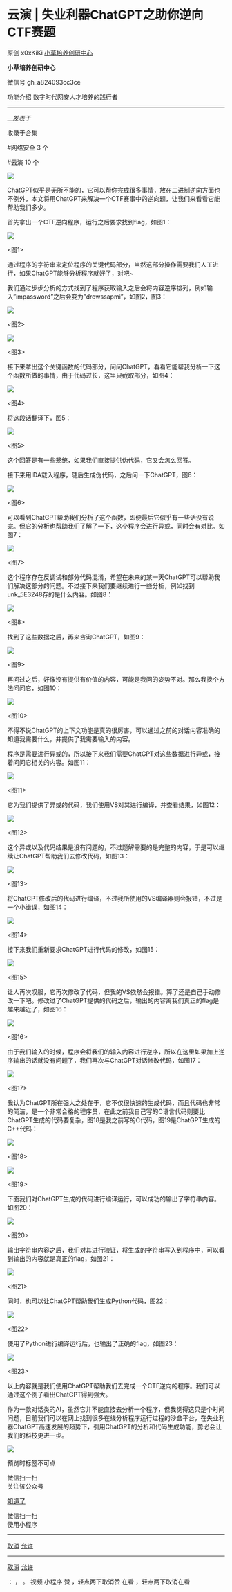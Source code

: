 #  云演 | 失业利器ChatGPT之助你逆向CTF赛题

原创 x0xKiKi  [ 小草培养创研中心 ](javascript:void\(0\);)

**小草培养创研中心** ![]()

微信号 gh_a824093cc3ce

功能介绍 数字时代网安人才培养的践行者

____

___发表于_

收录于合集

#网络安全 3 个

#云演 10 个

![](https://gitee.com/fuli009/images/raw/master/public/20230302142959.png)

ChatGPT似乎是无所不能的，它可以帮你完成很多事情，放在二进制逆向方面也不例外，本文将用ChatGPT来解决一个CTF赛事中的逆向题，让我们来看看它能帮助我们多少。

  

首先拿出一个CTF逆向程序，运行之后要求找到flag，如图1：

![](https://gitee.com/fuli009/images/raw/master/public/20230302143001.png)

<图1>

  

通过程序的字符串来定位程序的关键代码部分，当然这部分操作需要我们人工进行，如果ChatGPT能够分析程序就好了，对吧~

我们通过步步分析的方式找到了程序获取输入之后会将内容逆序排列，例如输入”impassword”之后会变为”drowssapmi”，如图2，图3：

![](https://gitee.com/fuli009/images/raw/master/public/20230302143002.png)

<图2>

  

![](https://gitee.com/fuli009/images/raw/master/public/20230302143003.png)

<图3>

  

接下来拿出这个关键函数的代码部分，问问ChatGPT，看看它能帮我分析一下这个函数所做的事情，由于代码过长，这里只截取部分，如图4：

![](https://gitee.com/fuli009/images/raw/master/public/20230302143005.png)

<图4>

  

将这段话翻译下，图5：

![](https://gitee.com/fuli009/images/raw/master/public/20230302143006.png)

<图5>

  

这个回答是有一些笼统，如果我们直接提供伪代码，它又会怎么回答。

接下来用IDA载入程序，随后生成伪代码，之后问一下ChatGPT，图6：

![](https://gitee.com/fuli009/images/raw/master/public/20230302143007.png)

<图6>

  

可以看到ChatGPT帮助我们分析了这个函数，即便最后它似乎有一些话没有说完。但它的分析也帮助我们了解了一下，这个程序会进行异或，同时会有对比。如图7：

![](https://gitee.com/fuli009/images/raw/master/public/20230302143009.png)

<图7>

  

这个程序存在反调试和部分代码混淆，希望在未来的某一天ChatGPT可以帮助我们解决这部分的问题。不过接下来我们要继续进行一些分析，例如找到unk_5E3248存的是什么内容。如图8：

![](https://gitee.com/fuli009/images/raw/master/public/20230302143010.png)

<图8>

  

找到了这些数据之后，再来咨询ChatGPT，如图9：

![](https://gitee.com/fuli009/images/raw/master/public/20230302143011.png)

<图9>

  

再问过之后，好像没有提供有价值的内容，可能是我问的姿势不对。那么我换个方法问问它，如图10：

![](https://gitee.com/fuli009/images/raw/master/public/20230302143012.png)

<图10>

  

不得不说ChatGPT的上下文功能是真的很厉害，可以通过之前的对话内容准确的知道我需要什么，并提供了我需要输入的内容。

程序是需要进行异或的，所以接下来我们需要ChatGPT对这些数据进行异或，接着问问它相关的内容。如图11：

![](https://gitee.com/fuli009/images/raw/master/public/20230302143013.png)

<图11>

  

它为我们提供了异或的代码，我们使用VS对其进行编译，并查看结果，如图12：

![](https://gitee.com/fuli009/images/raw/master/public/20230302143015.png)

<图12>

  

这个异或以及代码结果是没有问题的，不过题解需要的是完整的内容，于是可以继续让ChatGPT帮助我们去修改代码，如图13：

![](https://gitee.com/fuli009/images/raw/master/public/20230302143016.png)

<图13>

  

将ChatGPT修改后的代码进行编译，不过我所使用的VS编译器则会报错，不过是一个小错误，如图14：

![](https://gitee.com/fuli009/images/raw/master/public/20230302143017.png)

<图14>

  

接下来我们重新要求ChatGPT进行代码的修改，如图15：

![](https://gitee.com/fuli009/images/raw/master/public/20230302143018.png)

<图15>

  

让人再次叹服，它再次修改了代码，但我的VS依然会报错。算了还是自己手动修改一下吧。修改过了ChatGPT提供的代码之后，输出的内容离我们真正的flag是越来越近了，如图16：

![](https://gitee.com/fuli009/images/raw/master/public/20230302143019.png)

<图16>

  

由于我们输入的时候，程序会将我们的输入内容进行逆序，所以在这里如果加上逆序输出的话就没有问题了，我们再次与ChatGPT对话修改代码，如图17：

![](https://gitee.com/fuli009/images/raw/master/public/20230302143020.png)

<图17>

  

我认为ChatGPT所在强大之处在于，它不仅很快速的生成代码，而且代码也非常的简洁，是一个非常合格的程序员，在此之前我自己写的C语言代码则要比ChatGPT生成的代码要复杂，图18是我之前写的C代码，图19是ChatGPT生成的C++代码：

![](https://gitee.com/fuli009/images/raw/master/public/20230302143021.png)

<图18>

  

![](https://gitee.com/fuli009/images/raw/master/public/20230302143022.png)

<图19>

  

下面我们对ChatGPT生成的代码进行编译运行，可以成功的输出了字符串内容。如图20：

![](https://gitee.com/fuli009/images/raw/master/public/20230302143023.png)

<图20>

  

输出字符串内容之后，我们对其进行验证，将生成的字符串写入到程序中，可以看到输出的内容就是真正的flag，如图21：

![](https://gitee.com/fuli009/images/raw/master/public/20230302143024.png)

<图21>

  

同时，也可以让ChatGPT帮助我们生成Python代码，图22：

![](https://gitee.com/fuli009/images/raw/master/public/20230302143025.png)

<图22>

  

使用了Python进行编译运行后，也输出了正确的flag，如图23：

![](https://gitee.com/fuli009/images/raw/master/public/20230302143026.png)

<图23>

  

  

以上内容就是我们使用ChatGPT帮助我们去完成一个CTF逆向的程序。我们可以通过这个例子看出ChatGPT得到强大。

  

作为一款对话类的AI，虽然它并不能直接去分析一个程序，但我觉得这只是个时间问题，目前我们可以在网上找到很多在线分析程序运行过程的沙盒平台，在失业利器ChatGPT高速发展的趋势下，引用ChatGPT的分析和代码生成功能，势必会让我们的科技更进一步。

![](https://gitee.com/fuli009/images/raw/master/public/20230302143027.png)

预览时标签不可点

微信扫一扫  
关注该公众号

[知道了](javascript:;)

微信扫一扫  
使用小程序

****

[取消](javascript:void\(0\);) [允许](javascript:void\(0\);)

****

[取消](javascript:void\(0\);) [允许](javascript:void\(0\);)

： ， 。   视频 小程序 赞 ，轻点两下取消赞 在看 ，轻点两下取消在看

